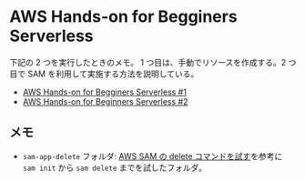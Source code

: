 # AWS Hands-on for Begginers Serverless

下記の 2 つを実行したときのメモ。
1 つ目は、手動でリソースを作成する。2 つ目で SAM を利用して実施する方法を説明している。

- [AWS Hands-on for Begginers Serverless #1](https://pages.awscloud.com/event_JAPAN_Hands-on-for-Beginners-Serverless-2019_LP.html)
- [AWS Hands-on for Beginners Serverless #2](https://pages.awscloud.com/event_JAPAN_Ondemand_Hands-on-for-Beginners-Serverless-2_LP.html)

## メモ

- `sam-app-delete` フォルダ: [AWS SAM の delete コマンドを試す](https://www.d-make.co.jp/blog/2021/08/21/try-aws-sam-delete-command/)を参考に `sam init` から `sam delete` までを試したフォルダ。
